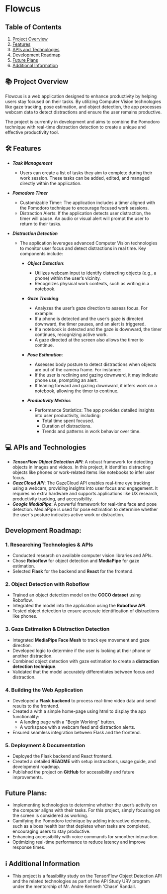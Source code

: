 # Flowcus



## Table of Contents
1. [Project Overview](#Project-Overview)
2. [Features](#Features)
3. [APIs and Technologies](#APIs-and-Technologies)
4. [Development Roadmap](#Development-Roadmap)
5. [Future Plans](#Future-Plans)
6. [Additional Information](#Additional-Information)


## 📚 Project Overview
Flowcus is a web application designed to enhance productivity by helping users stay focused on their tasks. By utilizing Computer Vision technologies like gaze tracking, pose estimation, and object detection, the app processes webcam data to detect distractions and ensure the user remains productive.

The project is currently in development and aims to combine the Pomodoro technique with real-time distraction detection to create a unique and effective productivity tool.

## 🛠️ Features

 - ***Task Management***
   - Users can create a list of tasks they aim to complete during their work session. These tasks can be added, edited, and managed directly within the application.

 - ***Pomodoro Timer***
   - Customizable Timer: The application includes a timer aligned with the Pomodoro technique to encourage focused work sessions.
   - Distraction Alerts: If the application detects user distraction, the timer will pause. An audio or visual alert will prompt the user to return to their tasks.

 - ***Distraction Detection***
   - The application leverages advanced Computer Vision technologies to monitor user focus and detect distractions in real time. Key components include:
     - ***Object Detection***:
       - Utilizes webcam input to identify distracting objects (e.g., a phone) within the user’s vicinity.
       - Recognizes physical work contexts, such as writing in a notebook.

     - ***Gaze Tracking***:
       - Analyzes the user’s gaze direction to assess focus. For example:
        - If a phone is detected and the user’s gaze is directed downward, the timer pauses, and an alert is triggered.
        - If a notebook is detected and the gaze is downward, the timer continues, recognizing active work.
        - A gaze directed at the screen also allows the timer to continue.

     - ***Pose Estimation***:
       - Assesses body posture to detect distractions when objects are out of the camera frame. For instance:
        - If the user is reclining and gazing downward, it may indicate phone use, prompting an alert.
        - If leaning forward and gazing downward, it infers work on a notebook, allowing the timer to continue.
        
     - ***Productivity Metrics***
       - Performance Statistics: The app provides detailed insights into user productivity, including:
         - Total time spent focused.
         - Duration of distractions.
         - Trends and patterns in work behavior over time.

## 💻 APIs and Technologies   
 - ***TensorFlow Object Detection API***: A robust framework for detecting objects in images and videos. In this project, it identifies distracting objects like phones or work-related items like notebooks to infer user focus.
 - ***GazeCloud API***: The GazeCloud API enables real-time eye tracking using a webcam, providing insights into user focus and engagement. It requires no extra hardware and supports applications like UX research, productivity tracking, and accessibility.
 - ***Google MediaPipe***: A powerful framework for real-time face and pose detection. MediaPipe is used for pose estimation to determine whether the user's posture indicates active work or distraction.



## Development Roadmap:

### **1. Researching Technologies & APIs**
- Conducted research on available computer vision libraries and APIs.
- Chose **Roboflow** for object detection and **MediaPipe** for gaze estimation.
- Selected **Flask** for the backend and **React** for the frontend.

### **2. Object Detection with Roboflow**
- Trained an object detection model on the **COCO dataset** using Roboflow.
- Integrated the model into the application using the **Roboflow API**.
- Tested object detection to ensure accurate identification of distractions like phones.

### **3. Gaze Estimation & Distraction Detection**
- Integrated **MediaPipe Face Mesh** to track eye movement and gaze direction.
- Developed logic to determine if the user is looking at their phone or another distraction.
- Combined object detection with gaze estimation to create a **distraction detection technique**.
- Validated that the model accurately differentiates between focus and distraction.

### **4. Building the Web Application**
- Developed a **Flask backend** to process real-time video data and send results to the frontend.
- Created a with a simple home-page using html to display the app functionality:
  - A landing page with a "Begin Working" button.
  - A workspace with a webcam feed and distraction alerts.
- Ensured seamless integration between Flask and the frontend.

### **5. Deployment & Documentation**
- Deployed the Flask backend and React frontend.
- Created a detailed **README** with setup instructions, usage guide, and development roadmap.
- Published the project on **GitHub** for accessibility and future improvements.



## Future Plans:
 - Implementing technologies to determine whether the user’s activity on the computer aligns with their tasks. For this project, simply focusing on the screen is considered as working.
 - Gamifying the Pomodoro technique by adding interactive elements, such as a boss health bar that depletes when tasks are completed, encouraging users to stay productive.
 - Enhancing accessibility with voice commands for smoother interaction.
 - Optimizing real-time performance to reduce latency and improve response times.

## ℹ️ Additional Information
 - This project is a feasibility study on the TensorFlow Object Detection API and the related technologies as part of the API Study URV program under the mentorship of Mr. Andre Kenneth 'Chase' Randall.

